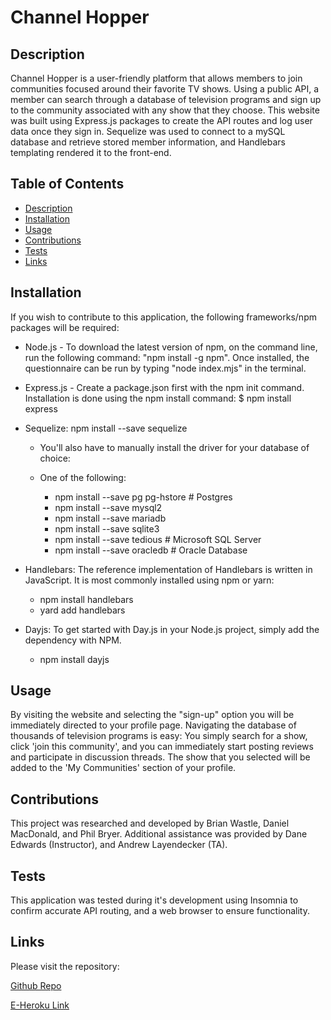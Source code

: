     
# Channel Hopper

## Description
Channel Hopper is a user-friendly platform that allows members to join communities focused around their favorite TV shows. Using a public API, a member can search through a database of television programs and sign up to the community associated with any show that they choose. This website was built using Express.js packages to create the API routes and log user data once they sign in. Sequelize was used to connect to a mySQL database and retrieve stored member information, and Handlebars templating rendered it to the front-end.   


## Table of Contents
- [Description](#description)
- [Installation](#installation)
- [Usage](#usage)
- [Contributions](#contributions)
- [Tests](#tests)
- [Links](#Links)
    
## Installation
If you wish to contribute to this application, the following frameworks/npm packages will be required:

- Node.js - To download the latest version of npm, on the command line, run the following command: 
"npm install -g npm". Once installed, the questionnaire can be run by typing "node index.mjs" in the terminal. 

- Express.js - Create a package.json first with the npm init command. Installation is done using the npm install command: $ npm install express

- Sequelize: npm install --save sequelize

    - You'll also have to manually install the driver for your database of choice:

    - One of the following:
       - npm install --save pg pg-hstore # Postgres
       - npm install --save mysql2
       - npm install --save mariadb
       - npm install --save sqlite3
       - npm install --save tedious # Microsoft SQL Server
       - npm install --save oracledb # Oracle Database


- Handlebars: The reference implementation of Handlebars is written in JavaScript. It is most commonly installed using npm or yarn:
    - npm install handlebars
    - yard add handlebars

- Dayjs: To get started with Day.js in your Node.js project, simply add the dependency with NPM.
    - npm install dayjs





## Usage
By visiting the website and selecting the "sign-up" option you will be immediately directed to your profile page. Navigating the database of thousands of television programs is easy: You simply search for a show, click 'join this community', and you can immediately start posting reviews and participate in discussion threads. The show that you selected will be added to the 'My Communities' section of your profile.

## Contributions
This project was researched and developed by Brian Wastle, Daniel MacDonald, and Phil Bryer. Additional assistance was provided by Dane Edwards (Instructor), and Andrew Layendecker (TA). 

## Tests
This application was tested during it's development using Insomnia to confirm accurate API routing, and a web browser to ensure functionality. 

## Links
Please visit the repository:

[Github Repo](https://github.com/brian-wastle/Group-Project-2)

[E-Heroku Link](https://arcane-harbor-01300-f49022b9dacb.herokuapp.com/)

 